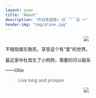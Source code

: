 ```yaml
---
layout: page
title: "About"
description: "欢迎来逗我<（@￣︶￣@）>"
header-img: "img/plane.jpg"
---
```


<center>
    <p><img src="http://dreamofbook.qiniudn.com/Zero.png" align="center"></p>
</center>

不相信娱乐致死，享受这个有“爱”的世界。

最近家中杜宾生了小狗狗，需要的可以联系

——Ollie


> Live long and prosper

<center>
    <p><img src="http://dreamofbook.qiniudn.com/hacker.png" align="center"></p>
</center>
